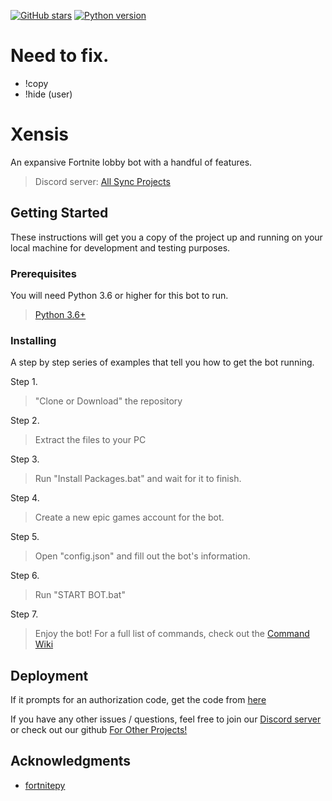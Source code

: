 [![GitHub stars](https://img.shields.io/github/stars/KaosDrip/Xensis.svg)](https://github.com/user/repository/stargazers)
[![Python version](https://img.shields.io/badge/python%2C%203.6%2C%203.7%2C%203.8%2C%203.9-blue.svg)](https://python.org)
# Need to fix.
- !copy
- !hide (user)

# Xensis

An expansive Fortnite lobby bot with a handful of features.

> Discord server: <a href=" https://discord.gg/XrwEAVn8rU" target="_blank">All Sync Projects</a>

## Getting Started

These instructions will get you a copy of the project up and running on your local machine for development and testing purposes.

### Prerequisites

You will need Python 3.6 or higher for this bot to run.

> <a href="https://www.python.org/downloads/release/python-360/" target="_blank">Python 3.6+</a>


### Installing

A step by step series of examples that tell you how to get the bot running.

Step 1.

> "Clone or Download" the repository


Step 2.

> Extract the files to your PC


Step 3.

> Run "Install Packages.bat" and wait for it to finish.

Step 4.

> Create a new epic games account for the bot.

Step 5.

> Open "config.json" and fill out the bot's information. 

Step 6.

> Run "START BOT.bat"


Step 7.

> Enjoy the bot! For a full list of commands, check out the <a href="https://github.com/synclobbybotfn/LobbyBot/wiki/Commands" target="_blank">Command Wiki</a>


## Deployment

If it prompts for an authorization code, get the code from <a href="https://github.com/synclobbybotfn/LobbyBot/wiki/Authorization-Code" target="_blank">here</a>

If you have any other issues / questions, feel free to join our <a href=" https://discord.gg/XrwEAVn8rU" target="_blank">Discord server</a> or check out our github <a href="https://github.com/synclobbybot" target="_blank">For Other Projects!</a>

## Acknowledgments

* <a href="https://fortnitepy.readthedocs.io/en/latest/intro.html" target="_blank">fortnitepy</a>

